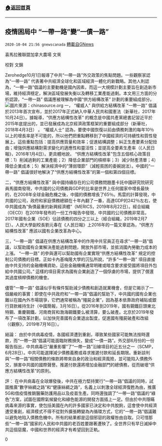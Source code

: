 ###  [:house:返回首頁](https://github.com/ourhimalayas/txt)
---

## 疫情困局中 “一帶一路”變“一債一路”
`2020-10-04 21:56 gnewscanada` [轉載自GNews](https://gnews.org/zh-hant/402926/)

喜馬拉雅聯盟加拿大農場 文來

校對 文錦

Zerohedge10月1日報導了中共“一帶一路”外交政策的焦點問題。一些觀察家認為“一帶一路” 代表著中共經濟全球化和區域經濟一體化的新戰略。其他人則認為，“一帶一路”倡議的主要動機是國內因素，而這一大規模計劃主要旨在創造新市場，維持經濟穩定，解決區域發展失衡以及轉移工業產能過剩。本文用三方面的分析認證，“一帶一路” 倡議應被理解為中國“供方結構改革” 計劃的重要組成部分。
![]()![](https://s3.amazonaws.com/gnews-media-offload/wp-content/uploads/2020/10/04215147/BL190503_header_image_map.png)圖片來源：chinasource.org
一， “權威人” 與供給方結構改革
“一帶一路” 倡議於2013年首次宣布，並於2017年正式納入中華人民共和國憲法（新華社，2017年10月24日）。據報導，“供應方結構性改革” 的概念是中國共產黨總書記習近平於2015年底提出的，並已發展成為北京經濟政策框架的重要組成部分（新華社，2018年4月3日） 。 “權威人士” 認為，要使中國恢復以前由債務刺激的每年10％以上的增長率是不可能的，所以他們把重點轉移到了中國經濟的可持續性和質性發展上。這些重點包括：提高供應質量和效率；促進結構調整；糾正生產要素分配扭曲；增強供應結構對需求變化的適應性和靈活性；並提高全要素生產率（《人民日報》，2016年1月4日）。更具體地說， “供應方結構性改革”包含五個核心政策目標：1）削減過剩的工業產能；2）降低企業部門的槓桿率；3）減少財產清單；4）降低企業成本；5）解決經濟中的“薄弱環節”（減輕貧困的委婉說法）。中國的“一帶一路” 倡議很好地解決了“供應方結構性改革”的第一個和第四個目標。

二，“供應方結構性改革” 與中國持續存在的公司債務問題墨卡託中國研究院研究員馬國南發現，中共國的公司債務與GDP的比率是世界上任何國家中增長最快的，在2008年全球金融危機之後，中國的債務增長了65％。馬雲的計算發現，中共國的公司，政府和家庭債務總額在十年內翻了一番，高達GDP的242％左右，使中共國成為“負債最重的新興經濟體”（MERICS，2019年8月22日）。經合組織（OECD）在2019年發布的一份工作報告中發現，中共國的公司債務非常高，2017年國有企業（SOE）佔該債務的四分之三以上（經合組織，2019年2月7日）。人民大學副校長劉元春在《人民日報》上2016年的一篇文章認為，“供應方結構性改革” 應該以國有企業改革為中心。

三，“一帶一路” 倡議在供應方結構改革中的作用中共官員正在尋求“一帶一路”倡議，以幫助國有企業解決產能過剩問題，開放外部市場，並抵消國內勞動力成本的上漲。 “一帶一路” 的參與還可以幫助國有企業實現“供應方結構性改革” 規定的控制公司債務的目標。正如卡內基梅隆大學的沉弘所說，“許多“一帶一路” 項目直接由中共支持的金融機構資助，這些金融機構通常明確或暗含要求接受國將項目外包給中共國公司。” 這樣的項目需求為國有企業創造了一個俘虜的市場，提供了償還其過度槓桿債務的機會。

儘管“一帶一路” 倡議似乎有條件幫助減少債務和創造就業機會，但是它揭示了一個嚴峻的事實：即使在中共政府和“一帶一路”倡議的幫助下，中共國的國有企業也難以在國內外市場競爭，它們通常被稱為“殭屍企業”，因為基本依靠政府補貼或銀行貸款維持生計（中國簡報，3月16日）。從2016年到2019年，國有鋼鐵巨頭東北特鋼、重慶鋼鐵、河南商貿和渤海鋼鐵要么被清算，要么破產。北京於2019年發布了一項改革計劃，以加快完善國有企業退出製度，促進國有殭屍破產和改組（《觀察》，2019年7月16日）。

結論：
由於中共病毒疫情，各國經濟遭到重創，導致某些國家可能無法按時還款，而“一帶一路”倡議可能面臨財務損失，變成“一債一路”。外交部6月份的一份報告指出，中共病毒已“嚴重影響”了“一帶一路”沿線項目的近五分之一（SCMP，6月28日）。中共可能選擇減少債務義務或尋求推遲付款和延長期限。重新談判與“一帶一路”相關債務的條款將帶來自身的政治和經濟風險，並可能陷入債務外交，損害中共國的國際聲譽。推遲付款還將增加金融部門的總債務，從而破壞“供應方結構性改革”的原則。

評：
在中共病毒在全球爆發後，中共在極力堅持實行“一帶一路”倡議的同時，試圖推廣“數字絲綢之路”和“健康絲綢之路”，名義上以刺激全球經濟復甦為由，推廣5G和借疫情推銷醫藥防護用品以及疫苗生產。同時還強調了“一帶一路”倡議的“綠色”方案，試圖在國際氣候變化和綠色能源的開發方面插上一足。但由於中共隱瞞病毒來源的事實，使包括美國在內的許多國家已決定和中共脫鉤，這會使中共經濟遭受重創，經濟模式不得不從對外擴張轉變為內循環方式，它的“一帶一路”倡議難以避免地陷入債務危機中。所有的結果都是這個邪惡的政權咎由自取。只可惜那些“一帶一路”國家的人民和中共國的老百姓要跟著遭殃了。全世界只有早日滅掉中共這個惡魔，中國和世界的經濟才有希望回到正軌。

0
